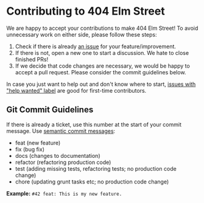 # Contributing to 404 Elm Street

We are happy to accept your contributions to make 404 Elm Street! To avoid unnecessary work on either side, please follow these steps:

1. Check if there is already [an issue](https://github.com/zalando/elm-street-404/issues) for your feature/improvement.
2. If there is not, open a new one to start a discussion. We hate to close finished PRs!
3. If we decide that code changes are necessary, we would be happy to accept a pull request. Please consider the commit guidelines below.

In case you just want to help out and don't know where to start, [issues with "help wanted" label](https://github.com/zalando/elm-street-404/issues?utf8=%E2%9C%93&q=is%3Aissue%20is%3Aopen%20label%3A%22help%20wanted%22) are good for first-time contributors.

## Git Commit Guidelines

If there is already a ticket, use this number at the start of your commit message. Use [semantic commit messages](http://seesparkbox.com/foundry/semantic_commit_messages):

* feat (new feature)
* fix (bug fix)
* docs (changes to documentation)
* refactor (refactoring production code)
* test (adding missing tests, refactoring tests; no production code change)
* chore (updating grunt tasks etc; no production code change)

**Example:** `#42 feat: This is my new feature.`
